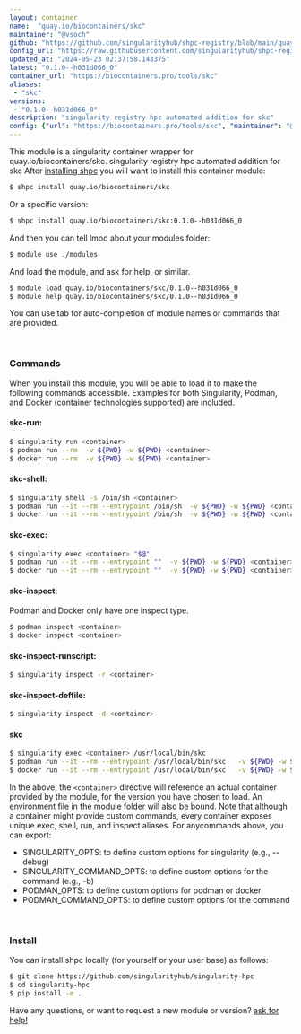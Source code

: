 ```yaml
---
layout: container
name:  "quay.io/biocontainers/skc"
maintainer: "@vsoch"
github: "https://github.com/singularityhub/shpc-registry/blob/main/quay.io/biocontainers/skc/container.yaml"
config_url: "https://raw.githubusercontent.com/singularityhub/shpc-registry/main/quay.io/biocontainers/skc/container.yaml"
updated_at: "2024-05-23 02:37:58.143375"
latest: "0.1.0--h031d066_0"
container_url: "https://biocontainers.pro/tools/skc"
aliases:
 - "skc"
versions:
 - "0.1.0--h031d066_0"
description: "singularity registry hpc automated addition for skc"
config: {"url": "https://biocontainers.pro/tools/skc", "maintainer": "@vsoch", "description": "singularity registry hpc automated addition for skc", "latest": {"0.1.0--h031d066_0": "sha256:6e91d8f0561453cde407802b1b697e36ab41664309af6238db90f69d54d766e2"}, "tags": {"0.1.0--h031d066_0": "sha256:6e91d8f0561453cde407802b1b697e36ab41664309af6238db90f69d54d766e2"}, "docker": "quay.io/biocontainers/skc", "aliases": {"skc": "/usr/local/bin/skc"}}
---
```


This module is a singularity container wrapper for quay.io/biocontainers/skc.
singularity registry hpc automated addition for skc
After [installing shpc](#install) you will want to install this container module:


```bash
$ shpc install quay.io/biocontainers/skc
```

Or a specific version:

```bash
$ shpc install quay.io/biocontainers/skc:0.1.0--h031d066_0
```

And then you can tell lmod about your modules folder:

```bash
$ module use ./modules
```

And load the module, and ask for help, or similar.

```bash
$ module load quay.io/biocontainers/skc/0.1.0--h031d066_0
$ module help quay.io/biocontainers/skc/0.1.0--h031d066_0
```

You can use tab for auto-completion of module names or commands that are provided.

<br>

### Commands

When you install this module, you will be able to load it to make the following commands accessible.
Examples for both Singularity, Podman, and Docker (container technologies supported) are included.

#### skc-run:

```bash
$ singularity run <container>
$ podman run --rm  -v ${PWD} -w ${PWD} <container>
$ docker run --rm  -v ${PWD} -w ${PWD} <container>
```

#### skc-shell:

```bash
$ singularity shell -s /bin/sh <container>
$ podman run --it --rm --entrypoint /bin/sh  -v ${PWD} -w ${PWD} <container>
$ docker run --it --rm --entrypoint /bin/sh  -v ${PWD} -w ${PWD} <container>
```

#### skc-exec:

```bash
$ singularity exec <container> "$@"
$ podman run --it --rm --entrypoint ""  -v ${PWD} -w ${PWD} <container> "$@"
$ docker run --it --rm --entrypoint ""  -v ${PWD} -w ${PWD} <container> "$@"
```

#### skc-inspect:

Podman and Docker only have one inspect type.

```bash
$ podman inspect <container>
$ docker inspect <container>
```

#### skc-inspect-runscript:

```bash
$ singularity inspect -r <container>
```

#### skc-inspect-deffile:

```bash
$ singularity inspect -d <container>
```


#### skc

```bash
$ singularity exec <container> /usr/local/bin/skc
$ podman run --it --rm --entrypoint /usr/local/bin/skc   -v ${PWD} -w ${PWD} <container> -c " $@"
$ docker run --it --rm --entrypoint /usr/local/bin/skc   -v ${PWD} -w ${PWD} <container> -c " $@"
```



In the above, the `<container>` directive will reference an actual container provided
by the module, for the version you have chosen to load. An environment file in the
module folder will also be bound. Note that although a container
might provide custom commands, every container exposes unique exec, shell, run, and
inspect aliases. For anycommands above, you can export:

 - SINGULARITY_OPTS: to define custom options for singularity (e.g., --debug)
 - SINGULARITY_COMMAND_OPTS: to define custom options for the command (e.g., -b)
 - PODMAN_OPTS: to define custom options for podman or docker
 - PODMAN_COMMAND_OPTS: to define custom options for the command

<br>

### Install

You can install shpc locally (for yourself or your user base) as follows:

```bash
$ git clone https://github.com/singularityhub/singularity-hpc
$ cd singularity-hpc
$ pip install -e .
```

Have any questions, or want to request a new module or version? [ask for help!](https://github.com/singularityhub/singularity-hpc/issues)